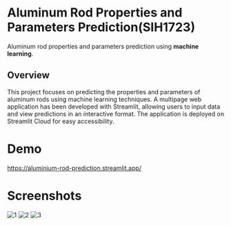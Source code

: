 # Aluminum Rod Properties and Parameters Prediction(**SIH1723**)

Aluminum rod properties and parameters prediction using **machine learning**.

## Overview

This project focuses on predicting the properties and parameters of aluminum rods using machine learning techniques. A multipage web application has been developed with Streamlit, allowing users to input data and view predictions in an interactive format. The application is deployed on Streamlit Cloud for easy accessibility.








# Demo

https://aluminium-rod-prediction.streamlit.app/


# Screenshots


![1](https://github.com/user-attachments/assets/6782a086-769a-4cd8-b8e1-dc494d3ec43f)
![2](https://github.com/user-attachments/assets/5f17de8e-ed05-4c70-981d-909b85da8e29)
![3](https://github.com/user-attachments/assets/f4f86cce-1260-4911-a29d-cd98319a8fd5)


